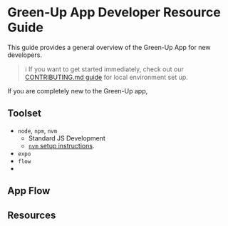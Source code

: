 # Green-Up App Developer Resource Guide

This guide provides a general overview of the Green-Up App for new developers. 

> :information_source: If you want to get started immediately, check out our [CONTRIBUTING.md guide](../../CONTRIBUTING.md) for local environment set up. 

If you are completely new to the Green-Up app, 

## Toolset
- `node`, `npm`, `nvm`
	- Standard JS Development
	- [`nvm` setup instructions](https://github.com/nvm-sh/nvm#installing-and-updating).
- `expo`
- `flow`
- 
## App Flow

## Resources
